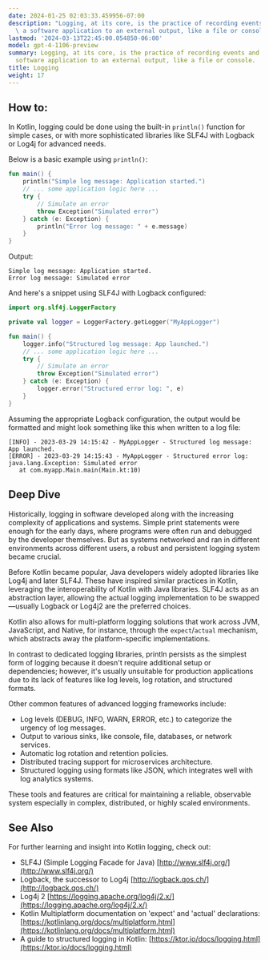```yaml
---
date: 2024-01-25 02:03:33.459956-07:00
description: "Logging, at its core, is the practice of recording events and data from\
  \ a software application to an external output, like a file or console. Programmers\u2026"
lastmod: '2024-03-13T22:45:00.054850-06:00'
model: gpt-4-1106-preview
summary: Logging, at its core, is the practice of recording events and data from a
  software application to an external output, like a file or console.
title: Logging
weight: 17
---
```


## How to:
In Kotlin, logging could be done using the built-in `println()` function for simple cases, or with more sophisticated libraries like SLF4J with Logback or Log4j for advanced needs.

Below is a basic example using `println()`:

```Kotlin
fun main() {
    println("Simple log message: Application started.")
    // ... some application logic here ...
    try {
        // Simulate an error
        throw Exception("Simulated error")
    } catch (e: Exception) {
        println("Error log message: " + e.message)
    }
}
```

Output:
```
Simple log message: Application started.
Error log message: Simulated error
```

And here's a snippet using SLF4J with Logback configured:

```Kotlin
import org.slf4j.LoggerFactory

private val logger = LoggerFactory.getLogger("MyAppLogger")

fun main() {
    logger.info("Structured log message: App launched.")
    // ... some application logic here ...
    try {
        // Simulate an error
        throw Exception("Simulated error")
    } catch (e: Exception) {
        logger.error("Structured error log: ", e)
    }
}
```

Assuming the appropriate Logback configuration, the output would be formatted and might look something like this when written to a log file:
```
[INFO] - 2023-03-29 14:15:42 - MyAppLogger - Structured log message: App launched.
[ERROR] - 2023-03-29 14:15:43 - MyAppLogger - Structured error log: 
java.lang.Exception: Simulated error
   at com.myapp.Main.main(Main.kt:10)
```

## Deep Dive
Historically, logging in software developed along with the increasing complexity of applications and systems. Simple print statements were enough for the early days, where programs were often run and debugged by the developer themselves. But as systems networked and ran in different environments across different users, a robust and persistent logging system became crucial.

Before Kotlin became popular, Java developers widely adopted libraries like Log4j and later SLF4J. These have inspired similar practices in Kotlin, leveraging the interoperability of Kotlin with Java libraries. SLF4J acts as an abstraction layer, allowing the actual logging implementation to be swapped—usually Logback or Log4j2 are the preferred choices.

Kotlin also allows for multi-platform logging solutions that work across JVM, JavaScript, and Native, for instance, through the `expect`/`actual` mechanism, which abstracts away the platform-specific implementations.

In contrast to dedicated logging libraries, println persists as the simplest form of logging because it doesn't require additional setup or dependencies; however, it's usually unsuitable for production applications due to its lack of features like log levels, log rotation, and structured formats.

Other common features of advanced logging frameworks include:

- Log levels (DEBUG, INFO, WARN, ERROR, etc.) to categorize the urgency of log messages.
- Output to various sinks, like console, file, databases, or network services.
- Automatic log rotation and retention policies.
- Distributed tracing support for microservices architecture.
- Structured logging using formats like JSON, which integrates well with log analytics systems.

These tools and features are critical for maintaining a reliable, observable system especially in complex, distributed, or highly scaled environments.

## See Also
For further learning and insight into Kotlin logging, check out:

- SLF4J (Simple Logging Facade for Java) [http://www.slf4j.org/](http://www.slf4j.org/)
- Logback, the successor to Log4j [http://logback.qos.ch/](http://logback.qos.ch/)
- Log4j 2 [https://logging.apache.org/log4j/2.x/](https://logging.apache.org/log4j/2.x/)
- Kotlin Multiplatform documentation on 'expect' and 'actual' declarations: [https://kotlinlang.org/docs/multiplatform.html](https://kotlinlang.org/docs/multiplatform.html)
- A guide to structured logging in Kotlin: [https://ktor.io/docs/logging.html](https://ktor.io/docs/logging.html)
